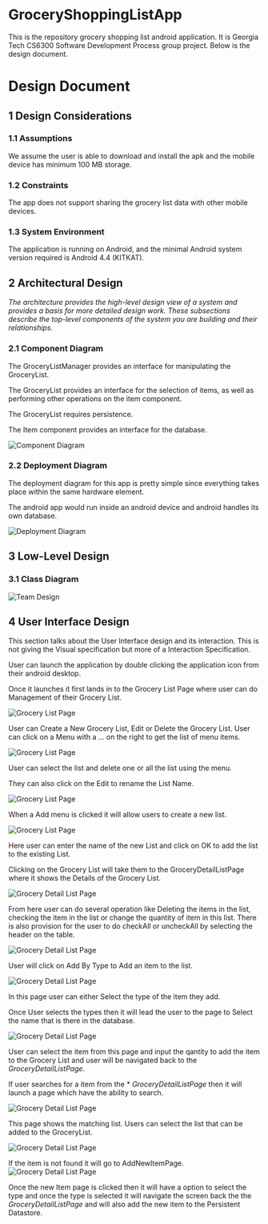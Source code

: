 # GroceryShoppingListApp

This is the repository grocery shopping list android application. It is Georgia Tech CS6300 Software Development Process group project. 
Below is the design document. 



# Design Document

## 1 Design Considerations

### 1.1 Assumptions

We assume the user is able to download and install the apk and the mobile device has minimum 100 MB storage.

### 1.2 Constraints

The app does not support sharing the grocery list data with other mobile devices. 

### 1.3 System Environment

The application is running on Android, and the minimal Android system version required is Android 4.4 (KITKAT).

## 2 Architectural Design

*The architecture provides the high-level design view of a system and provides a basis for more detailed design work. These subsections describe the top-level components of the system you are building and their relationships.*

### 2.1 Component Diagram

The GroceryListManager provides an interface for manipulating the GroceryList.

The GroceryList provides an interface for the selection of items, as well as performing other operations on the item component.
 
The GroceryList requires persistence. 
 
The Item component provides an interface for the database. 
 
![Component Diagram](Docs/componentDiagram.jpg)

### 2.2 Deployment Diagram

The deployment diagram for this app is pretty simple since everything takes place within the same hardware element.

The android app would run inside an android device and android handles its own database.

![Deployment Diagram](Docs/deploymentDiagram.jpg)


## 3 Low-Level Design

### 3.1 Class Diagram


![Team Design](Docs/teamDesign_ver2.JPG)


## 4 User Interface Design

This section talks about the User Interface design and its interaction. This is not giving the Visual specification but more of a Interaction Specification. 

User can launch the application by double clicking the application icon from their android desktop.

Once it launches it first lands in to the Grocery List Page where user can do Management of their Grocery List.

![Grocery List Page](Docs/mockup/final_screens/GroceryListsPage.png) 

User can Create a New Grocery List, Edit or Delete the Grocery List. User can click on a Menu with a ... on the right to get the list of menu items.

![Grocery List Page](Docs/mockup/final_screens/GroceryListsPage_withMenu.png) 

User can select the list and delete one or all the list using the menu. 

They can also click on the Edit to rename the List Name. 

![Grocery List Page](Docs/mockup/final_screens/GroceryListEditPage.png) 

When a Add menu  is clicked it will allow users to create a new list.

![Grocery List Page](Docs/mockup/final_screens/GroceryListCreatePage.png) 

Here user can enter the name of the new List and click on OK to add the list to the existing List. 

Clicking on the Grocery List will take them to the GroceryDetailListPage where it shows the Details of the Grocery List.

![Grocery Detail List Page](Docs/mockup/final_screens/GroceryDetailListPage.png) 

From here user can do several operation like Deleting the items in the list,  checking the item in the list or change the quantity of item in this list. There is also provision for the user to do checkAll or uncheckAll by selecting the header on the table.

![Grocery Detail List Page](Docs/mockup/final_screens/GroceryDetailListPage_withMenu.png) 

User will click on Add By Type to Add an item to the list. 

![Grocery Detail List Page](Docs/mockup/final_screens/AddItemByTypePage.png) 

In this page user can either Select the type of the item they add.

Once User selects the types then it will lead the user to the page to Select the name that is there in the database.

![Grocery Detail List Page](Docs/mockup/final_screens/AddItemByName.png) 

User can select the item from this page and input the qantity to add the item to the Grocery List and user will be navigated back to the *GroceryDetailListPage*. 

If user searches for a item from the * *GroceryDetailListPage* then it will launch a page which have the ability to search.

![Grocery Detail List Page](Docs/mockup/final_screens/SearchItemByName.png) 

This page shows the matching list. Users can select the list that can be added to the GroceryList.

![Grocery Detail List Page](Docs/mockup/final_screens/SearchItemByName_Add.png) 

If the item is not found it will go to AddNewItemPage.
![Grocery Detail List Page](Docs/mockup/final_screens/AddNewItemPage.png) 

Once the new Item page is clicked then it will have a option to select the type and once the type is selected it will navigate the screen back the the *GroceryDetailListPage* and will also add the new item to the Persistent Datastore.


